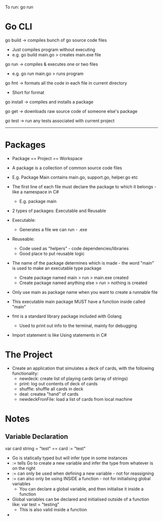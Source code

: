 To run: go run <filename>

# Go CLI
go build -> compiles bunch of go source code files
- Just compiles program without executing
- e.g. go build main.go > creates main.exe file

go run -> compiles & executes one or two files
- e.g. go run main.go > runs program

go fmt -> formats all the code in each file in current directory
- Short for format

go install -> compiles and installs a package

go get -> downloads raw source code of someone else's package

go test -> run any tests associated with current project

---

# Packages
- Package == Project == Workspace
- A package is a collection of common source code files
- E.g. Package Main contains main.go, support.go, helper.go etc
- The first line of each file must declare the package to which it belongs - like a namespace in C#
    - E.g. package main
- 2 types of packages: Executable and Reusable
- Executable:
    - Generates a file we can run - .exe
- Reuseable:
    - Code used as "helpers" - code dependencies/libraries
    - Good place to put reusable logic
- The name of the package determines which is made - the word "main" is used to make an executable type package
    - Create package named main > run <go build> > main.exe created
    - Create package named anything else > run <go build> > nothing is created
- Only use main as package name when you want to create a runnable file
- This executable main package MUST have a function inside called "main"

- fmt is a standard library package included with Golang
    - Used to print out info to the terminal, mainly for debugging
- Import statement is like Using statements in C#

# The Project
- Create an application that simulates a deck of cards, with the following functionality:
    - newdeck: create list of playing cards (array of strings)
    - print: log out contents of deck of cards
    - shuffle: shuffle all cards in deck
    - deal: createa "hand" of cards
    - newdeckFronFile: load a list of cards from local machine

# Notes
## Variable Declaration
var card string = "test" == card := "test"
- Go is statically typed but will infer type in some instances
- := tells Go to create a new variable and infer the type from whatever is on the right
- := can only be used when defining a new variable - not for reassigning
- := can also only be using INSIDE a function - not for initialising global variables
    - You can declare a global variable, and then initialise it inside a function
- Global variables can be declared and initialised outside of a function like: var test = "testing"
    - This is also valid inside a function
- 